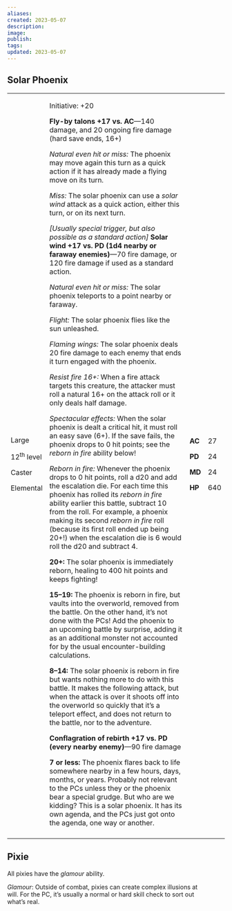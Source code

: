 ```yaml
---
aliases: 
created: 2023-05-07
description: 
image: 
publish: 
tags: 
updated: 2023-05-07
---
```


## Solar Phoenix

<table>
<colgroup>
<col style="width: 16%" />
<col style="width: 71%" />
<col style="width: 5%" />
<col style="width: 6%" />
</colgroup>
<tbody>
<tr class="odd">
<td><p>Large</p>
<p>12<sup>th</sup> level</p>
<p>Caster</p>
<p>Elemental</p></td>
<td><p>Initiative: +20</p>
<p><strong>Fly-by talons +17 vs. AC</strong>—140 damage, and 20 ongoing
fire damage (hard save ends, 16+)</p>
<p><em>Natural even hit or miss:</em> The phoenix may move again this
turn as a quick action if it has already made a flying move on its
turn.</p>
<p><em>Miss:</em> The solar phoenix can use a <em>solar wind</em> attack
as a quick action, either this turn, or on its next turn.</p>
<p><em>[Usually special trigger, but also possible as a standard
action]</em> <strong>Solar wind +17 vs. PD (1d4 nearby or faraway
enemies)</strong>—70 fire damage, or 120 fire damage if used as a
standard action.</p>
<p><em>Natural even hit or miss:</em> The solar phoenix teleports to a
point nearby or faraway.</p>
<p><em>Flight:</em> The solar phoenix flies like the sun unleashed.</p>
<p><em>Flaming wings:</em> The solar phoenix deals 20 fire damage to
each enemy that ends it turn engaged with the phoenix.</p>
<p><em>Resist fire 16+:</em> When a fire attack targets this creature,
the attacker must roll a natural 16+ on the attack roll or it only deals
half damage.</p>
<p><em>Spectacular effects:</em> When the solar phoenix is dealt a
critical hit, it must roll an easy save (6+). If the save fails, the
phoenix drops to 0 hit points; see the <em>reborn in fire</em> ability
below!</p>
<p><em>Reborn in fire:</em> Whenever the phoenix drops to 0 hit points,
roll a d20 and add the escalation die. For each time this phoenix has
rolled its <em>reborn in fire</em> ability earlier this battle, subtract
10 from the roll. For example, a phoenix making its second <em>reborn in
fire</em> roll (because its first roll ended up being 20+!) when the
escalation die is 6 would roll the d20 and subtract 4.</p>
<p><strong>20+:</strong> The solar phoenix is immediately reborn,
healing to 400 hit points and keeps fighting!</p>
<p><strong>15–19:</strong> The phoenix is reborn in fire, but vaults
into the overworld, removed from the battle. On the other hand, it’s not
done with the PCs! Add the phoenix to an upcoming battle by surprise,
adding it as an additional monster not accounted for by the usual
encounter-building calculations.</p>
<p><strong>8–14:</strong> The solar phoenix is reborn in fire but wants
nothing more to do with this battle. It makes the following attack, but
when the attack is over it shoots off into the overworld so quickly that
it’s a teleport effect, and does not return to the battle, nor to the
adventure.</p>
<p><strong>Conflagration of rebirth +17 vs. PD (every nearby
enemy)</strong>—90 fire damage</p>
<p><strong>7 or less:</strong> The phoenix flares back to life somewhere
nearby in a few hours, days, months, or years. Probably not relevant to
the PCs unless they or the phoenix bear a special grudge. But who are we
kidding? This is a solar phoenix. It has its own agenda, and the PCs
just got onto the agenda, one way or another.</p></td>
<td><p><strong>AC</strong></p>
<p><strong>PD</strong></p>
<p><strong>MD</strong></p>
<p><strong>HP</strong></p></td>
<td><p>27</p>
<p>24</p>
<p>24</p>
<p>640</p></td>
</tr>
<tr class="even">
<td></td>
<td></td>
<td></td>
<td></td>
</tr>
</tbody>
</table>

## Pixie

All pixies have the *glamour* ability.

*Glamour*: Outside of combat, pixies can create complex illusions at  
will. For the PC, it’s usually a normal or hard skill check to sort out  
what’s real.

